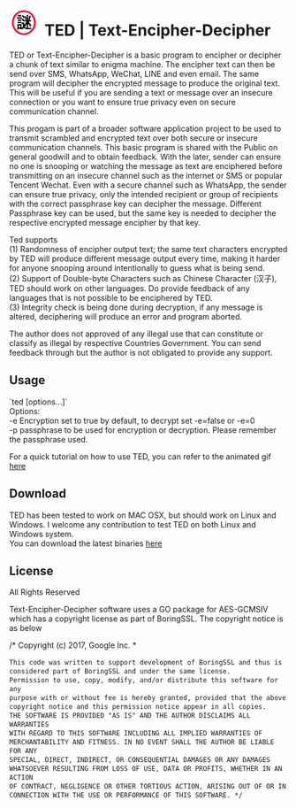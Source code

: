 # <img src="https://github.com/maxng07/ted/blob/master/mi.png"> TED | Text-Encipher-Decipher 

TED or Text-Encipher-Decipher is a basic program to encipher or decipher a chunk of text similar to enigma machine. The encipher text can then be send over SMS, WhatsApp, WeChat, LINE and even email. The same program will decipher the encrypted message to produce the original text. This will be useful if you are sending a text or message over an insecure connection or you want to ensure true privacy even on secure communication channel.

This progam is part of a broader software application project to be used to transmit scrambled and encrypted text over both secure or insecure communication channels. This basic program is shared with the Public on general goodwill and to obtain feedback. With the later, sender can ensure no one is snooping or watching the message as text are enciphered before transmitting on an insecure channel such as the internet or SMS or popular Tencent Wechat. Even with a secure channel such as WhatsApp, the sender can ensure true privacy, only the intended recipient or group of recipients with the correct passphrase key can decipher the message. Different Passphrase key can be used, but the same key is needed to decipher the respective encrypted message encipher by that key. <p>
  
Ted supports <br>
(1) Randomness of encipher output text; the same text characters encrypted by TED will produce different message output every time, making it harder for anyone snooping around intentionally to guess what is being send. <br>
(2) Support of Double-byte Characters such as Chinese Character (汉子), TED should work on other languages. Do provide feedback of any languages that is not possible to be enciphered by TED. <br>
(3) Integrity check is being done during decryption, if any message is altered, deciphering will produce an error and program aborted. <p>

The author does not approved of any illegal use that can constitute or classify as illegal by respective Countries Government. You can send feedback through but the author is not obligated to provide any support.

<h2>Usage </h2>
`ted [options...]` <br>
Options: <br>
  -e  Encryption set to true by default, to decrypt set -e=false or -e=0 <br>
  -p  passphrase to be used for encryption or decryption. Please remember the passphrase used. <br>

</p>
For a quick tutorial on how to use TED, you can refer to the animated gif <a href="https://github.com/maxng07/ted/blob/master/ted.gif"> here </a>
  
<h2>Download </h2>
TED has been tested to work on MAC OSX, but should work on Linux and Windows. I welcome any contribution to test TED on both Linux and Windows system. <br>
You can download the latest binaries <a href="https://github.com/maxng07/ted/releases">here </a> <br>

<h2>License </h2>
All Rights Reserved <p>
Text-Encipher-Decipher software uses a GO package for AES-GCMSIV which has a copyright license as part of BoringSSL. The copyright notice  is as below

/* Copyright (c) 2017, Google Inc. *

    This code was written to support development of BoringSSL and thus is
    considered part of BoringSSL and under the same license.
    Permission to use, copy, modify, and/or distribute this software for any
    purpose with or without fee is hereby granted, provided that the above
    copyright notice and this permission notice appear in all copies.
    THE SOFTWARE IS PROVIDED "AS IS" AND THE AUTHOR DISCLAIMS ALL WARRANTIES
    WITH REGARD TO THIS SOFTWARE INCLUDING ALL IMPLIED WARRANTIES OF
    MERCHANTABILITY AND FITNESS. IN NO EVENT SHALL THE AUTHOR BE LIABLE FOR ANY
    SPECIAL, DIRECT, INDIRECT, OR CONSEQUENTIAL DAMAGES OR ANY DAMAGES
    WHATSOEVER RESULTING FROM LOSS OF USE, DATA OR PROFITS, WHETHER IN AN ACTION
    OF CONTRACT, NEGLIGENCE OR OTHER TORTIOUS ACTION, ARISING OUT OF OR IN
    CONNECTION WITH THE USE OR PERFORMANCE OF THIS SOFTWARE. */


